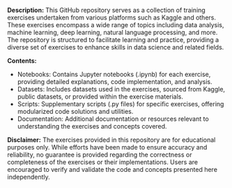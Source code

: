 **Description:**
This GitHub repository serves as a collection of training exercises undertaken from various platforms such as Kaggle and others. These exercises encompass a wide range of topics including data analysis, machine learning, deep learning, natural language processing, and more. The repository is structured to facilitate learning and practice, providing a diverse set of exercises to enhance skills in data science and related fields.

**Contents:**

* Notebooks: Contains Jupyter notebooks (.ipynb) for each exercise, providing detailed explanations, code implementation, and analysis.
* Datasets: Includes datasets used in the exercises, sourced from Kaggle, public datasets, or provided within the exercise materials.
* Scripts: Supplementary scripts (.py files) for specific exercises, offering modularized code solutions and utilities.
* Documentation: Additional documentation or resources relevant to understanding the exercises and concepts covered.

**Disclaimer:**
The exercises provided in this repository are for educational purposes only. While efforts have been made to ensure accuracy and reliability, no guarantee is provided regarding the correctness or completeness of the exercises or their implementations. Users are encouraged to verify and validate the code and concepts presented here independently.

